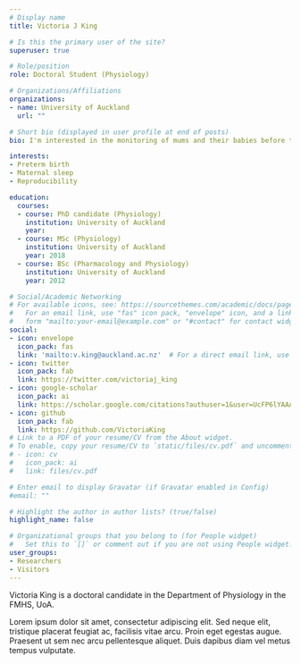 ```yaml
---
# Display name
title: Victoria J King

# Is this the primary user of the site?
superuser: true

# Role/position
role: Doctoral Student (Physiology)

# Organizations/Affiliations
organizations:
- name: University of Auckland
  url: ""

# Short bio (displayed in user profile at end of posts)
bio: I'm interested in the monitoring of mums and their babies before they're born. I also like well-reported stats and really good coffee.

interests:
- Preterm birth
- Maternal sleep
- Reproducibility

education:
  courses:
  - course: PhD candidate (Physiology)
    institution: University of Auckland
    year: 
  - course: MSc (Physiology)
    institution: University of Auckland
    year: 2018
  - course: BSc (Pharmacology and Physiology)
    institution: University of Auckland
    year: 2012

# Social/Academic Networking
# For available icons, see: https://sourcethemes.com/academic/docs/page-builder/#icons
#   For an email link, use "fas" icon pack, "envelope" icon, and a link in the
#   form "mailto:your-email@example.com" or "#contact" for contact widget.
social:
- icon: envelope
  icon_pack: fas
  link: 'mailto:v.king@auckland.ac.nz'  # For a direct email link, use "mailto:test@example.org".
- icon: twitter
  icon_pack: fab
  link: https://twitter.com/victoriaj_king
- icon: google-scholar
  icon_pack: ai
  link: https://scholar.google.com/citations?authuser=1&user=UcFP6lYAAAAJ
- icon: github
  icon_pack: fab
  link: https://github.com/VictoriaKing
# Link to a PDF of your resume/CV from the About widget.
# To enable, copy your resume/CV to `static/files/cv.pdf` and uncomment the lines below.
# - icon: cv
#   icon_pack: ai
#   link: files/cv.pdf

# Enter email to display Gravatar (if Gravatar enabled in Config)
#email: ""

# Highlight the author in author lists? (true/false)
highlight_name: false

# Organizational groups that you belong to (for People widget)
#   Set this to `[]` or comment out if you are not using People widget.
user_groups:
- Researchers
- Visitors
---
```


Victoria King is a doctoral candidate in the Department of Physiology in the FMHS, UoA.

Lorem ipsum dolor sit amet, consectetur adipiscing elit. Sed neque elit, tristique placerat feugiat ac, facilisis vitae arcu. Proin eget egestas augue. Praesent ut sem nec arcu pellentesque aliquet. Duis dapibus diam vel metus tempus vulputate.
